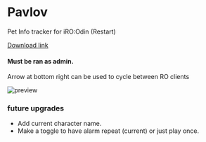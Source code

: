 # Pavlov
Pet Info tracker for iRO:Odin (Restart)

[Download link](https://github.com/miatribe/Pavlov/releases/download/0.1/Pavlov.zip)

#### Must be ran as admin.

Arrow at bottom right can be used to cycle between RO clients

![preview](https://raw.githubusercontent.com/miatribe/pavlov/master/PavlovPreview.png)

### future upgrades
* Add current character name.
* Make a toggle to have alarm repeat (current) or just play once.
